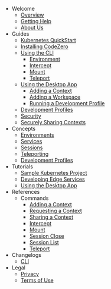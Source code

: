 <!-- Keep the * file extensions for broken link checking -->

- Welcome
  - [Overview](/welcome/overview)
  - [Getting Help](/welcome/getting-help)
  - [About Us](/welcome/about-us)
- Guides
  - [Kubernetes QuickStart](/guides/kubernetes-quickstart.md)
  - [Installing CodeZero](/guides/installing.md)
  - [Using the CLI](/guides/using-cli.md)
    - [Environment](/guides/commands/environment.md)
    - [Intercept](/guides/commands/intercept.md)
    - [Mount](/guides/commands/mount.md)
    - [Teleport](/guides/commands/teleport.md)
  - [Using the Desktop App](/guides/using-desktop-app.md)
    - [Adding a Context](/guides/usage/adding-a-context.md)
    - [Adding a Workspace](/guides/usage/adding-a-workspace.md)
    - [Running a Development Profile](/guides/usage/running-a-dev-profile.md)
  - [Development Profiles](/guides/development-profiles.md)
  - [Security](/guides/security.md)
  - [Securely Sharing Contexts](/guides/usage/securely-sharing-contexts.md)
- Concepts
  - [Environments](/concepts/environments)
  - [Services](/concepts/services)
  - [Sessions](/concepts/sessions)
  - [Teleporting](/concepts/teleporting)
  - [Development Profiles](/concepts/profiles)
- Tutorials
  - [Sample Kubernetes Project](/tutorials/sample-project)
  - [Developing Edge Services](/tutorials/edge)
  - [Using the Desktop App](/tutorials/desktop-app)
- References
  - Commands
    - [Adding a Context](/references/context-add.md)
    - [Requesting a Context](/references/context-request.md)
    - [Sharing a Context](/references/context-share.md)
    - [Intercept](/references/intercept.md)
    - [Mount](/references/mount.md)
    - [Session Close](/references/session-close.md)
    - [Session List](/references/session-list.md)
    - [Teleport](/references/teleport.md)
- Changelogs
  - [CLI](/changelogs/cli)
- Legal
  - [Privacy](https://codezero.io/privacy)
  - [Terms of Use](https://codezero.io/terms)
